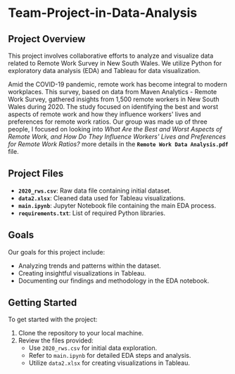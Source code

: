 # Team-Project-in-Data-Analysis

## Project Overview

This project involves collaborative efforts to analyze and visualize data related to Remote Work Survey in New South Wales. We utilize Python for exploratory data analysis (EDA) and Tableau for data visualization.


Amid the COVID-19 pandemic, remote work has become integral to modern workplaces. This survey, based on data from Maven Analytics - Remote Work Survey, gathered insights from 1,500 remote workers in New South Wales during 2020. The study focused on identifying the best and worst aspects of remote work and how they influence workers' lives and preferences for remote work ratios. Our group was made up of three people, I focused on looking into *What Are the Best and Worst Aspects of Remote Work, and How Do They Influence Workers' Lives and Preferences for Remote Work Ratios?* more details in the **`Remote Work Data Analysis.pdf`** file.
 

## Project Files

- **`2020_rws.csv`**: Raw data file containing initial dataset.
- **`data2.xlsx`**: Cleaned data used for Tableau visualizations.
- **`main.ipynb`**: Jupyter Notebook file containing the main EDA process.
- **`requirements.txt`**: List of required Python libraries.

## Goals

Our goals for this project include:
- Analyzing trends and patterns within the dataset.
- Creating insightful visualizations in Tableau.
- Documenting our findings and methodology in the EDA notebook.

## Getting Started

To get started with the project:
1. Clone the repository to your local machine.
2. Review the files provided:
   - Use `2020_rws.csv` for initial data exploration.
   - Refer to `main.ipynb` for detailed EDA steps and analysis.
   - Utilize `data2.xlsx` for creating visualizations in Tableau.
